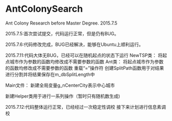 # AntColonySearch
Ant Colony Research before Master Degree. 2015.7.5

2015.7.5:首次尝试提交，代码运行正常，但是仍有BUG。

2015.7.6:代码修改完成，BUG已经解决，能够在Ubuntu上顺利运行。


2015.7.11:代码大体无BUG，已经可以在随机起点的状态下运行
NewTSP类：
	将起点城市作为参数的函数均修改成不需要参数的函数
Ant类：
	将起点城市作为参数的函数均修改成不需要参数的函数
	重载“=”操作符
	创建SplitPath函数用于对结果进行分割并将结果保存在m_dbSplitLength中

Main文件：
	新建全局变量g_nCenterCity表示中心城市

新建Helper类用于进行一系列操作（暂时只有随机数生成)


2015.7.12:代码整体运行正常，已经经过一次稳定性调校
接下来计划进行信息素调校


